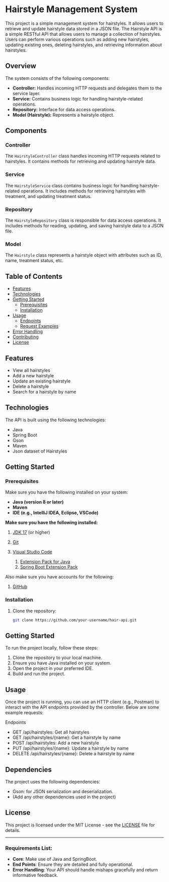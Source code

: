 # Hairstyle Management System

This project is a simple management system for hairstyles. It allows users to retrieve and update hairstyle data stored in a JSON file. The Hairstyle API is a simple RESTful API that allows users to manage a collection of hairstyles. Users can perform various operations such as adding new hairstyles, updating existing ones, deleting hairstyles, and retrieving information about hairstyles.

## Overview

The system consists of the following components:
- **Controller:** Handles incoming HTTP requests and delegates them to the service layer.
- **Service:** Contains business logic for handling hairstyle-related operations.
- **Repository:** Interface for data access operations.
- **Model (Hairstyle):** Represents a hairstyle object.

## Components

### Controller

The `HairstyleController` class handles incoming HTTP requests related to hairstyles. It contains methods for retrieving and updating hairstyle data.

### Service

The `HairstyleService` class contains business logic for handling hairstyle-related operations. It includes methods for retrieving hairstyles with treatment, and updating treatment status.

### Repository

The `HairstyleRepository` class is responsible for data access operations. It includes methods for reading, updating, and saving hairstyle data to a JSON file.

### Model

The `Hairstyle` class represents a hairstyle object with attributes such as ID, name, treatment status, etc.

## Table of Contents

- [Features](#features)
- [Technologies](#technologies)
- [Getting Started](#getting-started)
  - [Prerequisites](#prerequisites)
  - [Installation](#installation)
- [Usage](#usage)
  - [Endpoints](#endpoints)
  - [Request Examples](#request-examples)
- [Error Handling](#error-handling)
- [Contributing](#contributing)
- [License](#license)

## Features

- View all hairstyles
- Add a new hairstyle
- Update an existing hairstyle
- Delete a hairstyle
- Search for a hairstyle by name

## Technologies

The API is built using the following technologies:

- Java
- Spring Boot
- Gson
- Maven
- Json dataset of Hairstyles

## Getting Started

### Prerequisites

Make sure you have the following installed on your system:

- **Java (version 8 or later)**
- **Maven**
- **IDE (e.g., IntelliJ IDEA, Eclipse, VSCode)**

**Make sure you have the following installed:**

1. [JDK 17](https://learn.microsoft.com/en-gb/java/openjdk/download#openjdk-17) (or higher)

2. [Git](https://git-scm.com/downloads)

3. [Visual Studio Code](https://code.visualstudio.com/Download)
   1. [Extension Pack for Java](https://marketplace.visualstudio.com/items?itemName=vscjava.vscode-java-pack)
   2. [Spring Boot Extension Pack](https://marketplace.visualstudio.com/items?itemName=vmware.vscode-boot-dev-pack)

Also make sure you have accounts for the following:

1. [GitHub](https://github.com/signup)

### Installation

1. Clone the repository:

   ```bash
   git clone https://github.com/your-username/hair-api.git


## Getting Started

To run the project locally, follow these steps:
1. Clone the repository to your local machine.
2. Ensure you have Java installed on your system.
3. Open the project in your preferred IDE.
4. Build and run the project.

## Usage

Once the project is running, you can use an HTTP client (e.g., Postman) to interact with the API endpoints provided by the controller. Below are some example requests:

Endpoints
- GET /api/hairstyles: Get all hairstyles
- GET /api/hairstyles/{name}: Get a hairstyle by name
- POST /api/hairstyles: Add a new hairstyle
- PUT /api/hairstyles/{name}: Update a hairstyle by name
- DELETE /api/hairstyles/{name}: Delete a hairstyle by name

## Dependencies

The project uses the following dependencies:
- Gson: for JSON serialization and deserialization.
- (Add any other dependencies used in the project)

## License

This project is licensed under the MIT License - see the [LICENSE](LICENSE) file for details.

------------

### **Requirements List:**
- **Core**: Make use of Java and SpringBoot.
- **End Points**: Ensure they are detailed and fully operational.
- **Error Handling**: Your API should handle mishaps gracefully and return informative feedback.
